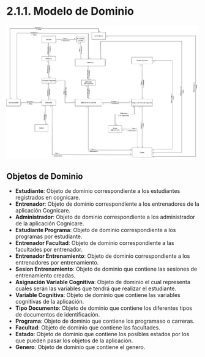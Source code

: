 # 2.1.1. Modelo de Dominio

![Dominio_Anemico](/Imagenes/DominioBigPicture.png)

## Objetos de Dominio

- **Estudiante**: Objeto de dominio correspondiente a los estudiantes registrados en cognicare.
- **Entrenador**: Objeto de dominio correspondiente a los entrenadores de la aplicación Cognicare.
- **Administrador**: Objeto de dominio correspondiente a los administrador de la aplicación Cognicare.
- **Estudiante Programa**: Objeto de dominio correspondiente a los programas por estudiante.
- **Entrenador Facultad**: Objeto de dominio correspondiente a las facultades por entrenador.
- **Entrenador Entrenamiento**: Objeto de dominio correspondiente a los entrenadores por entrenamiento.
- **Sesion Entrenamiento**: Objeto de dominio que contiene las sesiones de entrenamiento creadas.
- **Asignación Variable Cognitiva**: Objeto de dominio el cual representa cuales serán las variables  que tendrá que realizar el estudiante.
- **Variable Cognitiva**: Objeto de dominio que contiene las variables cognitivas de la aplicación.
- **Tipo Documento**: Objeto de dominio que contiene los diferentes tipos de documentos de identificación.
- **Programa**: Objeto de dominio que contiene los programaso o carreras.
- **Facultad**: Objeto de dominio que contiene las facultades.
- **Estado**: Objeto de dominio que contiene los posibles estados por los que pueden pasar los objetos de la aplicación.
- **Genero**: Objeto de dominio que contiene el genero.

